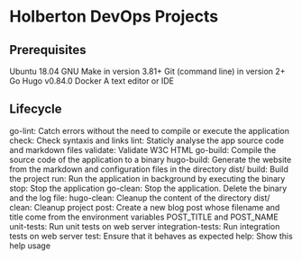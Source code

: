 # Holberton DevOps Projects


## Prerequisites

Ubuntu 18.04
GNU Make in version 3.81+
Git (command line) in version 2+
Go Hugo v0.84.0
Docker
A text editor or IDE


## Lifecycle

go-lint: Catch errors without the need to compile or execute the application
check: Check syntaxis and links
lint: Staticly analyse the app source code and markdown files
validate: Validate W3C HTML
go-build: Compile the source code of the application to a binary
hugo-build: Generate the website from the markdown and configuration files in the directory dist/
build: Build the project
run: Run the application in background by executing the binary
stop: Stop the application
go-clean: Stop the application. Delete the binary and the log file:
hugo-clean: Cleanup the content of the directory dist/
clean: Cleanup project
post: Create a new blog post whose filename and title come from the environment variables POST_TITLE and POST_NAME
unit-tests: Run unit tests on web server
integration-tests: Run integration tests on web server
test: Ensure that it behaves as expected
help: Show this help usage
